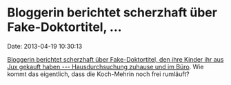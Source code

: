 Bloggerin berichtet scherzhaft über Fake-Doktortitel, \...
==========================================================

Date: 2013-04-19 10:30:13

[Bloggerin berichtet scherzhaft über Fake-Doktortitel, den ihre Kinder
ihr aus Jux gekauft haben --- Hausdurchsuchung zuhause und im
Büro](http://ml.spiegel.de/article.do?id=895217). Wie kommt das
eigentlich, dass die Koch-Mehrin noch frei rumläuft?
